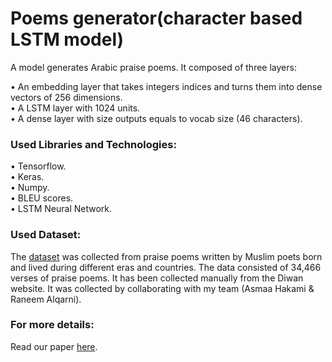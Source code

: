 # Poems generator(character based LSTM model)
A model generates Arabic praise poems. It composed of three layers:

•	An embedding layer that takes integers indices and turns them into dense vectors of 256 dimensions.\
•	A LSTM layer with 1024 units.\
•	A dense layer with size outputs equals to vocab size (46 characters). 

### Used Libraries and Technologies:
•	Tensorflow.\
•	Keras.\
•	Numpy.\
•	BLEU scores.\
•	LSTM Neural Network.

### Used Dataset:
The [dataset](https://bit.ly/PraisePoems) was collected from praise poems written by Muslim poets born and lived during different eras and countries. The data consisted of 34,466 verses of praise poems. It has been collected manually from the Diwan website. It was collected by collaborating with my team (Asmaa Hakami & Raneem Alqarni). 

### For more details:
Read our paper [here](https://bit.ly/paper-nlp).
